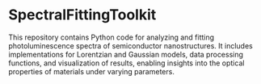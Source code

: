 # SpectralFittingToolkit
This repository contains Python code for analyzing and fitting photoluminescence spectra of semiconductor nanostructures. It includes implementations for Lorentzian and Gaussian models, data processing functions, and visualization of results, enabling insights into the optical properties of materials under varying parameters.
